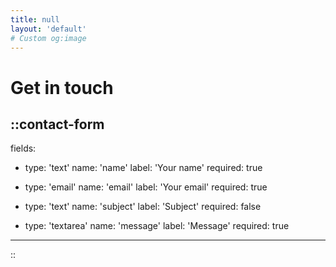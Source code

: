 ```yaml
---
title: null
layout: 'default'
# Custom og:image
---
```


# Get in touch

::contact-form
---
fields:
  - type: 'text'
    name: 'name'
    label: 'Your name'
    required: true

  - type: 'email'
    name: 'email'
    label: 'Your email'
    required: true

  - type: 'text'
    name: 'subject'
    label: 'Subject'
    required: false

  - type: 'textarea'
    name: 'message'
    label: 'Message'
    required: true
---
::
